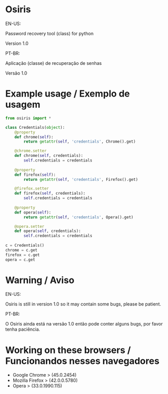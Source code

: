 # Osiris
EN-US:

Password recovery tool (class) for python

Version 1.0


PT-BR:

Aplicação (classe) de recuperação de senhas

Versão 1.0
# Example usage / Exemplo de usagem
```py
from osiris import *

class Credentials(object):
    @property
    def chrome(self):
        return getattr(self, 'credentials', Chrome().get)

    @chrome.setter
    def chrome(self, credentials):
        self.credentials = credentials
        
    @property
    def firefox(self):
        return getattr(self, 'credentials', Firefox().get)

    @firefox.setter
    def firefox(self, credentials):
        self.credentials = credentials
        
    @property
    def opera(self):
        return getattr(self, 'credentials', Opera().get)

    @opera.setter
    def opera(self, credentials):
        self.credentials = credentials
        
c = Credentials()
chrome = c.get
firefox = c.get
opera = c.get
```
# Warning / Aviso
EN-US:

Osiris is still in version 1.0 so it may contain some bugs, please be patient.


PT-BR:

O Osiris ainda está na versão 1.0 então pode conter alguns bugs, por favor tenha paciência.
# Working on these browsers / Funcionandos nesses navegadores
* Google Chrome   > (45.0.2454)
* Mozilla Firefox > (42.0.0.5780)
* Opera           > (33.0.1990.115)
